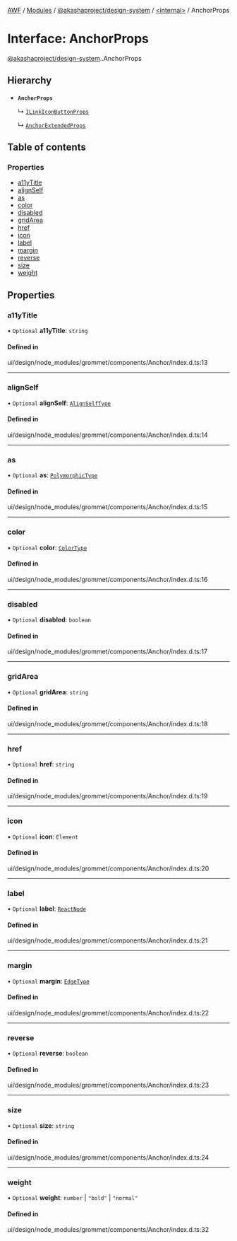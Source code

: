 [AWF](../README.md) / [Modules](../modules.md) / [@akashaproject/design-system](../modules/akashaproject_design_system.md) / [<internal\>](../modules/akashaproject_design_system._internal_.md) / AnchorProps

# Interface: AnchorProps

[@akashaproject/design-system](../modules/akashaproject_design_system.md).[<internal>](../modules/akashaproject_design_system._internal_.md).AnchorProps

## Hierarchy

- **`AnchorProps`**

  ↳ [`ILinkIconButtonProps`](akashaproject_design_system._internal_.ILinkIconButtonProps.md)

  ↳ [`AnchorExtendedProps`](akashaproject_design_system._internal_.AnchorExtendedProps.md)

## Table of contents

### Properties

- [a11yTitle](akashaproject_design_system._internal_.AnchorProps.md#a11ytitle)
- [alignSelf](akashaproject_design_system._internal_.AnchorProps.md#alignself)
- [as](akashaproject_design_system._internal_.AnchorProps.md#as)
- [color](akashaproject_design_system._internal_.AnchorProps.md#color)
- [disabled](akashaproject_design_system._internal_.AnchorProps.md#disabled)
- [gridArea](akashaproject_design_system._internal_.AnchorProps.md#gridarea)
- [href](akashaproject_design_system._internal_.AnchorProps.md#href)
- [icon](akashaproject_design_system._internal_.AnchorProps.md#icon)
- [label](akashaproject_design_system._internal_.AnchorProps.md#label)
- [margin](akashaproject_design_system._internal_.AnchorProps.md#margin)
- [reverse](akashaproject_design_system._internal_.AnchorProps.md#reverse)
- [size](akashaproject_design_system._internal_.AnchorProps.md#size)
- [weight](akashaproject_design_system._internal_.AnchorProps.md#weight)

## Properties

### a11yTitle

• `Optional` **a11yTitle**: `string`

#### Defined in

ui/design/node_modules/grommet/components/Anchor/index.d.ts:13

___

### alignSelf

• `Optional` **alignSelf**: [`AlignSelfType`](../modules/akashaproject_design_system._internal_.md#alignselftype)

#### Defined in

ui/design/node_modules/grommet/components/Anchor/index.d.ts:14

___

### as

• `Optional` **as**: [`PolymorphicType`](../modules/akashaproject_design_system._internal_.md#polymorphictype)

#### Defined in

ui/design/node_modules/grommet/components/Anchor/index.d.ts:15

___

### color

• `Optional` **color**: [`ColorType`](../modules/akashaproject_design_system._internal_.md#colortype)

#### Defined in

ui/design/node_modules/grommet/components/Anchor/index.d.ts:16

___

### disabled

• `Optional` **disabled**: `boolean`

#### Defined in

ui/design/node_modules/grommet/components/Anchor/index.d.ts:17

___

### gridArea

• `Optional` **gridArea**: `string`

#### Defined in

ui/design/node_modules/grommet/components/Anchor/index.d.ts:18

___

### href

• `Optional` **href**: `string`

#### Defined in

ui/design/node_modules/grommet/components/Anchor/index.d.ts:19

___

### icon

• `Optional` **icon**: `Element`

#### Defined in

ui/design/node_modules/grommet/components/Anchor/index.d.ts:20

___

### label

• `Optional` **label**: [`ReactNode`](../modules/akashaproject_design_system._internal_.md#reactnode)

#### Defined in

ui/design/node_modules/grommet/components/Anchor/index.d.ts:21

___

### margin

• `Optional` **margin**: [`EdgeType`](../modules/akashaproject_design_system._internal_.md#edgetype)

#### Defined in

ui/design/node_modules/grommet/components/Anchor/index.d.ts:22

___

### reverse

• `Optional` **reverse**: `boolean`

#### Defined in

ui/design/node_modules/grommet/components/Anchor/index.d.ts:23

___

### size

• `Optional` **size**: `string`

#### Defined in

ui/design/node_modules/grommet/components/Anchor/index.d.ts:24

___

### weight

• `Optional` **weight**: `number` \| ``"bold"`` \| ``"normal"``

#### Defined in

ui/design/node_modules/grommet/components/Anchor/index.d.ts:32
